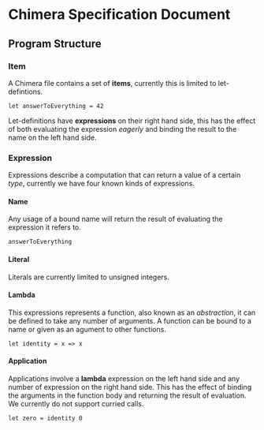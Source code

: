# Chimera Specification Document

## Program Structure

### Item

A Chimera file contains a set of **items**, currently this is limited to let-defintions.

```
let answerToEverything = 42
```

Let-definitions have **expressions** on their right hand side, this has the effect of both
evaluating the expression _eagerly_ and binding the result to the name on the left hand side.

### Expression

Expressions describe a computation that can return a value of a certain _type_, currently we
have four known kinds of expressions.

#### Name

Any usage of a bound name will return the result of evaluating the expression it refers to.

```
answerToEverything
```

#### Literal

Literals are currently limited to unsigned integers.

#### Lambda

This expressions represents a function, also known as an _abstraction_, it can be defined to
take any number of arguments. A function can be bound to a name or given as an agument to
other functions.

```
let identity = x => x
```

#### Application

Applications involve a **lambda** expression on the left hand side and any number of expression
on the right hand side. This has the effect of binding the arguments in the function body and
returning the result of evaluation. We currently do not support curried calls.

```
let zero = identity 0
```
